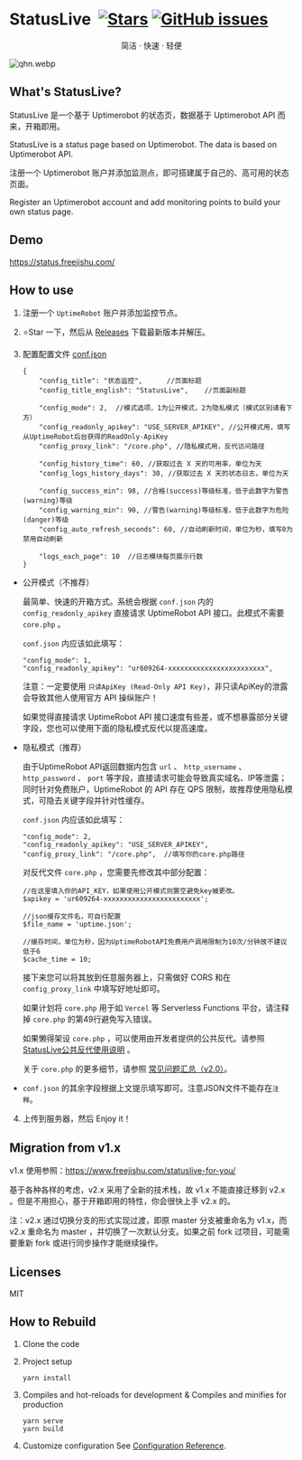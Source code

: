 # StatusLive &nbsp;<a href="https://github.com/freejishu/StatusLive/stargazers"><img src="https://img.shields.io/github/stars/freejishu/StatusLive?style=flat" alt="Stars"></a> <a href="https://github.com/freejishu/StatusLive/issues"><img alt="GitHub issues" src="https://img.shields.io/github/issues/freejishu/StatusLive"></a>

<p align="center"> 简洁 · 快速 · 轻便 </p>

![qhn.webp](https://s2.loli.net/2022/10/31/N4sCi7YDIZ8XxST.webp)

## What's StatusLive?

StatusLive 是一个基于 Uptimerobot 的状态页，数据基于 Uptimerobot API 而来，开箱即用。

StatusLive is a status page based on Uptimerobot. The data is based on Uptimerobot API.

注册一个 Uptimerobot 账户并添加监测点，即可搭建属于自己的、高可用的状态页面。

Register an Uptimerobot account and add monitoring points to build your own status page. 

## Demo

https://status.freejishu.com/

## How to use

1. 注册一个 `UptimeRobot` 账户并添加监控节点。

2. ⭐Star 一下，然后从 [Releases][1] 下载最新版本并解压。

3. 配置配置文件 [conf.json][2]
    ```
    {
        "config_title": "状态监控",      //页面标题
        "config_title_english": "StatusLive",    //页面副标题

        "config_mode": 2,  //模式选项，1为公开模式，2为隐私模式（模式区别请看下方）
        "config_readonly_apikey": "USE_SERVER_APIKEY", //公开模式用，填写从UptimeRobot后台获得的ReadOnly-ApiKey
        "config_proxy_link": "/core.php", //隐私模式用，反代访问路径

        "config_history_time": 60, //获取过去 X 天的可用率，单位为天
        "config_logs_history_days": 30, //获取过去 X 天的状态日志，单位为天

        "config_success_min": 98, //合格(success)等级标准，低于此数字为警告(warning)等级
        "config_warning_min": 90, //警告(warning)等级标准，低于此数字为危险(danger)等级
        "config_auto_refresh_seconds": 60, //自动刷新时间，单位为秒，填写0为禁用自动刷新

        "logs_each_page": 10  //日志模块每页展示行数
    }
    ```
- 公开模式（不推荐）

    最简单、快速的开箱方式。系统会根据 `conf.json` 内的 `config_readonly_apikey` 直接请求 UptimeRobot API 接口。此模式不需要 `core.php` 。
    
    `conf.json` 内应该如此填写：
    
    ```
    "config_mode": 1, 
    "config_readonly_apikey": "ur609264-xxxxxxxxxxxxxxxxxxxxxxxx",
    ```

    注意：一定要使用 `只读ApiKey (Read-Only API Key)`，非只读ApiKey的泄露会导致其他人使用官方 API 操纵账户！
    
    如果觉得直接请求 UptimeRobot API 接口速度有些差，或不想暴露部分关键字段，您也可以使用下面的隐私模式反代以提高速度。

- 隐私模式（推荐）

    由于UptimeRobot API返回数据内包含 `url` 、 `http_username` 、 `http_password` 、 `port` 等字段，直接请求可能会导致真实域名、IP等泄露；同时针对免费账户，UptimeRobot 的 API 存在 QPS 限制，故推荐使用隐私模式，可隐去关键字段并针对性缓存。

    `conf.json` 内应该如此填写：

    ```
    "config_mode": 2, 
    "config_readonly_apikey": "USE_SERVER_APIKEY",
    "config_proxy_link": "/core.php",  //填写你的core.php路径
    ```

    对反代文件 `core.php` ，您需要先修改其中部分配置：
    
    ```
    //在这里填入你的API_KEY，如果使用公开模式则置空避免key被更改。
    $apikey = 'ur609264-xxxxxxxxxxxxxxxxxxxxxxxx';

    //json缓存文件名，可自行配置
    $file_name = 'uptime.json';

    //缓存时间，单位为秒，因为UptimeRobotAPI免费用户调用限制为10次/分钟故不建议低于6
    $cache_time = 10;
    ```
    
    接下来您可以将其放到任意服务器上，只需做好 CORS 和在 `config_proxy_link` 中填写好地址即可。

    如果计划将 `core.php` 用于如 `Vercel` 等 Serverless Functions 平台，请注释掉 `core.php` 的第49行避免写入错误。

    如果懒得架设 `core.php` ，可以使用由开发者提供的公共反代。请参照 [StatusLive公共反代使用说明](https://github.com/freejishu/StatusLive/discussions/15) 。
    
    关于 `core.php` 的更多细节，请参照 [常见问题汇总（v2.0）](https://github.com/freejishu/StatusLive/discussions/3)。

- `conf.json` 的其余字段根据上文提示填写即可。注意JSON文件不能存在`注释`。

4. 上传到服务器，然后 Enjoy it！

## Migration from v1.x

v1.x 使用参照：https://www.freejishu.com/statuslive-for-you/

基于各种各样的考虑，v2.x 采用了全新的技术栈，故 v1.x 不能直接迁移到 v2.x 。但是不用担心，基于开箱即用的特性，你会很快上手 v2.x 的。

注：v2.x 通过切换分支的形式实现过渡，即原 master 分支被重命名为 v1.x，而 v2.x 重命名为 master ，并切换了一次默认分支。如果之前 fork 过项目，可能需要重新 fork 或进行同步操作才能继续操作。

## Licenses

MIT

## How to Rebuild

1. Clone the code
2. Project setup

    ```
    yarn install
    ```

3. Compiles and hot-reloads for development & Compiles and minifies for production

    ```
    yarn serve
    yarn build
    ```

4. Customize configuration See [Configuration Reference](https://cli.vuejs.org/config/).


[1]: https://github.com/freejishu/StatusLive/releases/latest
[2]: https://github.com/freejishu/StatusLive/blob/master/public/conf.json
[3]: https://github.com/freejishu/StatusLive/discussions/3
